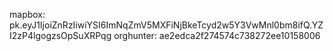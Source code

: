 mapbox: pk.eyJ1IjoiZnRzIiwiYSI6ImNqZmV5MXFiNjBkeTcyd2w5Y3VwMnl0bm8ifQ.YZI2zP4lgogzsOpSuXRPqg
orghunter: ae2edca2f274574c738272ee10158006